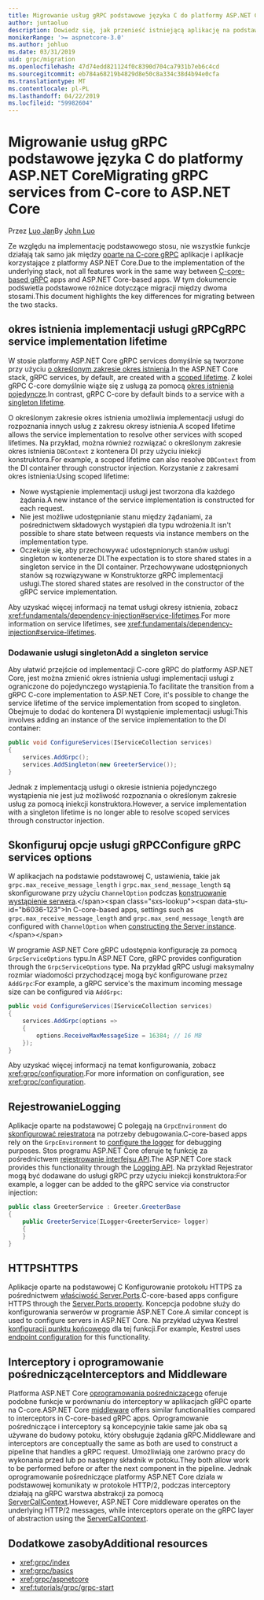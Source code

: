 ```yaml
---
title: Migrowanie usług gRPC podstawowe języka C do platformy ASP.NET Core
author: juntaoluo
description: Dowiedz się, jak przenieść istniejącą aplikację na podstawie gRPC podstawowe języka C do uruchamiania na szczycie stosu platformy ASP.NET Core.
monikerRange: '>= aspnetcore-3.0'
ms.author: johluo
ms.date: 03/31/2019
uid: grpc/migration
ms.openlocfilehash: 47d74edd821124f0c8390d704ca7931b7eb6c4cd
ms.sourcegitcommit: eb784a68219b4829d8e50c8a334c38d4b94e0cfa
ms.translationtype: MT
ms.contentlocale: pl-PL
ms.lasthandoff: 04/22/2019
ms.locfileid: "59982604"
---
```

# <a name="migrating-grpc-services-from-c-core-to-aspnet-core"></a><span data-ttu-id="b6036-103">Migrowanie usług gRPC podstawowe języka C do platformy ASP.NET Core</span><span class="sxs-lookup"><span data-stu-id="b6036-103">Migrating gRPC services from C-core to ASP.NET Core</span></span>

<span data-ttu-id="b6036-104">Przez [Luo Jan](https://github.com/juntaoluo)</span><span class="sxs-lookup"><span data-stu-id="b6036-104">By [John Luo](https://github.com/juntaoluo)</span></span>

<span data-ttu-id="b6036-105">Ze względu na implementację podstawowego stosu, nie wszystkie funkcje działają tak samo jak między [oparte na C-core gRPC](https://grpc.io/blog/grpc-stacks) aplikacje i aplikacje korzystające z platformy ASP.NET Core.</span><span class="sxs-lookup"><span data-stu-id="b6036-105">Due to the implementation of the underlying stack, not all features work in the same way between [C-core-based gRPC](https://grpc.io/blog/grpc-stacks) apps and ASP.NET Core-based apps.</span></span> <span data-ttu-id="b6036-106">W tym dokumencie podświetla podstawowe różnice dotyczące migracji między dwoma stosami.</span><span class="sxs-lookup"><span data-stu-id="b6036-106">This document highlights the key differences for migrating between the two stacks.</span></span>

## <a name="grpc-service-implementation-lifetime"></a><span data-ttu-id="b6036-107">okres istnienia implementacji usługi gRPC</span><span class="sxs-lookup"><span data-stu-id="b6036-107">gRPC service implementation lifetime</span></span>

<span data-ttu-id="b6036-108">W stosie platformy ASP.NET Core gRPC services domyślnie są tworzone przy użyciu [o określonym zakresie okres istnienia](xref:fundamentals/dependency-injection#service-lifetimes).</span><span class="sxs-lookup"><span data-stu-id="b6036-108">In the ASP.NET Core stack, gRPC services, by default, are created with a [scoped lifetime](xref:fundamentals/dependency-injection#service-lifetimes).</span></span> <span data-ttu-id="b6036-109">Z kolei gRPC C-core domyślnie wiąże się z usługą za pomocą [okres istnienia pojedyncze](xref:fundamentals/dependency-injection#service-lifetimes).</span><span class="sxs-lookup"><span data-stu-id="b6036-109">In contrast, gRPC C-core by default binds to a service with a [singleton lifetime](xref:fundamentals/dependency-injection#service-lifetimes).</span></span>

<span data-ttu-id="b6036-110">O określonym zakresie okres istnienia umożliwia implementacji usługi do rozpoznania innych usług z zakresu okresy istnienia.</span><span class="sxs-lookup"><span data-stu-id="b6036-110">A scoped lifetime allows the service implementation to resolve other services with scoped lifetimes.</span></span> <span data-ttu-id="b6036-111">Na przykład, można również rozwiązać o określonym zakresie okres istnienia `DBContext` z kontenera DI przy użyciu iniekcji konstruktora.</span><span class="sxs-lookup"><span data-stu-id="b6036-111">For example, a scoped lifetime can also resolve `DBContext` from the DI container through constructor injection.</span></span> <span data-ttu-id="b6036-112">Korzystanie z zakresami okres istnienia:</span><span class="sxs-lookup"><span data-stu-id="b6036-112">Using scoped lifetime:</span></span>

* <span data-ttu-id="b6036-113">Nowe wystąpienie implementacji usługi jest tworzona dla każdego żądania.</span><span class="sxs-lookup"><span data-stu-id="b6036-113">A new instance of the service implementation is constructed for each request.</span></span>
* <span data-ttu-id="b6036-114">Nie jest możliwe udostępnianie stanu między żądaniami, za pośrednictwem składowych wystąpień dla typu wdrożenia.</span><span class="sxs-lookup"><span data-stu-id="b6036-114">It isn't possible to share state between requests via instance members on the implementation type.</span></span>
* <span data-ttu-id="b6036-115">Oczekuje się, aby przechowywać udostępnionych stanów usługi singleton w kontenerze DI.</span><span class="sxs-lookup"><span data-stu-id="b6036-115">The expectation is to store shared states in a singleton service in the DI container.</span></span> <span data-ttu-id="b6036-116">Przechowywane udostępnionych stanów są rozwiązywane w Konstruktorze gRPC implementacji usługi.</span><span class="sxs-lookup"><span data-stu-id="b6036-116">The stored shared states are resolved in the constructor of the gRPC service implementation.</span></span>

<span data-ttu-id="b6036-117">Aby uzyskać więcej informacji na temat usługi okresy istnienia, zobacz <xref:fundamentals/dependency-injection#service-lifetimes>.</span><span class="sxs-lookup"><span data-stu-id="b6036-117">For more information on service lifetimes, see <xref:fundamentals/dependency-injection#service-lifetimes>.</span></span>

### <a name="add-a-singleton-service"></a><span data-ttu-id="b6036-118">Dodawanie usługi singleton</span><span class="sxs-lookup"><span data-stu-id="b6036-118">Add a singleton service</span></span>

<span data-ttu-id="b6036-119">Aby ułatwić przejście od implementacji C-core gRPC do platformy ASP.NET Core, jest można zmienić okres istnienia usługi implementacji usługi z ograniczone do pojedynczego wystąpienia.</span><span class="sxs-lookup"><span data-stu-id="b6036-119">To facilitate the transition from a gRPC C-core implementation to ASP.NET Core, it's possible to change the service lifetime of the service implementation from scoped to singleton.</span></span> <span data-ttu-id="b6036-120">Obejmuje to dodać do kontenera DI wystąpienie implementacji usługi:</span><span class="sxs-lookup"><span data-stu-id="b6036-120">This involves adding an instance of the service implementation to the DI container:</span></span>

```csharp
public void ConfigureServices(IServiceCollection services)
{
    services.AddGrpc();
    services.AddSingleton(new GreeterService());
}
```

<span data-ttu-id="b6036-121">Jednak z implementacją usługi o okresie istnienia pojedynczego wystąpienia nie jest już możliwość rozpoznania o określonym zakresie usług za pomocą iniekcji konstruktora.</span><span class="sxs-lookup"><span data-stu-id="b6036-121">However, a service implementation with a singleton lifetime is no longer able to resolve scoped services through constructor injection.</span></span>

## <a name="configure-grpc-services-options"></a><span data-ttu-id="b6036-122">Skonfiguruj opcje usługi gRPC</span><span class="sxs-lookup"><span data-stu-id="b6036-122">Configure gRPC services options</span></span>

<span data-ttu-id="b6036-123">W aplikacjach na podstawie podstawowej C, ustawienia, takie jak `grpc.max_receive_message_length` i `grpc.max_send_message_length` są skonfigurowane przy użyciu `ChannelOption` podczas [konstruowanie wystąpienie serwera](https://grpc.io/grpc/csharp/api/Grpc.Core.Server.html#Grpc_Core_Server__ctor_System_Collections_Generic_IEnumerable_Grpc_Core_ChannelOption__).</span><span class="sxs-lookup"><span data-stu-id="b6036-123">In C-core-based apps, settings such as `grpc.max_receive_message_length` and `grpc.max_send_message_length` are configured with `ChannelOption` when [constructing the Server instance](https://grpc.io/grpc/csharp/api/Grpc.Core.Server.html#Grpc_Core_Server__ctor_System_Collections_Generic_IEnumerable_Grpc_Core_ChannelOption__).</span></span>

<span data-ttu-id="b6036-124">W programie ASP.NET Core gRPC udostępnia konfigurację za pomocą `GrpcServiceOptions` typu.</span><span class="sxs-lookup"><span data-stu-id="b6036-124">In ASP.NET Core, gRPC provides configuration through the `GrpcServiceOptions` type.</span></span> <span data-ttu-id="b6036-125">Na przykład gRPC usługi maksymalny rozmiar wiadomości przychodzącej mogą być konfigurowane przez `AddGrpc`:</span><span class="sxs-lookup"><span data-stu-id="b6036-125">For example, a gRPC service's the maximum incoming message size can be configured via `AddGrpc`:</span></span>

```csharp
public void ConfigureServices(IServiceCollection services)
{
    services.AddGrpc(options =>
    {
        options.ReceiveMaxMessageSize = 16384; // 16 MB
    });
}
```

<span data-ttu-id="b6036-126">Aby uzyskać więcej informacji na temat konfigurowania, zobacz <xref:grpc/configuration>.</span><span class="sxs-lookup"><span data-stu-id="b6036-126">For more information on configuration, see <xref:grpc/configuration>.</span></span>

## <a name="logging"></a><span data-ttu-id="b6036-127">Rejestrowanie</span><span class="sxs-lookup"><span data-stu-id="b6036-127">Logging</span></span>

<span data-ttu-id="b6036-128">Aplikacje oparte na podstawowej C polegają na `GrpcEnvironment` do [skonfigurować rejestratora](https://grpc.io/grpc/csharp/api/Grpc.Core.GrpcEnvironment.html?q=size#Grpc_Core_GrpcEnvironment_SetLogger_Grpc_Core_Logging_ILogger_) na potrzeby debugowania.</span><span class="sxs-lookup"><span data-stu-id="b6036-128">C-core-based apps rely on the `GrpcEnvironment` to [configure the logger](https://grpc.io/grpc/csharp/api/Grpc.Core.GrpcEnvironment.html?q=size#Grpc_Core_GrpcEnvironment_SetLogger_Grpc_Core_Logging_ILogger_) for debugging purposes.</span></span> <span data-ttu-id="b6036-129">Stos programu ASP.NET Core oferuje tę funkcję za pośrednictwem [rejestrowanie interfejsu API](xref:fundamentals/logging/index).</span><span class="sxs-lookup"><span data-stu-id="b6036-129">The ASP.NET Core stack provides this functionality through the [Logging API](xref:fundamentals/logging/index).</span></span> <span data-ttu-id="b6036-130">Na przykład Rejestrator mogą być dodawane do usługi gRPC przy użyciu iniekcji konstruktora:</span><span class="sxs-lookup"><span data-stu-id="b6036-130">For example, a logger can be added to the gRPC service via constructor injection:</span></span>

```csharp
public class GreeterService : Greeter.GreeterBase
{
    public GreeterService(ILogger<GreeterService> logger)
    {
    }
}
```

## <a name="https"></a><span data-ttu-id="b6036-131">HTTPS</span><span class="sxs-lookup"><span data-stu-id="b6036-131">HTTPS</span></span>

<span data-ttu-id="b6036-132">Aplikacje oparte na podstawowej C Konfigurowanie protokołu HTTPS za pośrednictwem [właściwość Server.Ports](https://grpc.io/grpc/csharp/api/Grpc.Core.Server.html#Grpc_Core_Server_Ports).</span><span class="sxs-lookup"><span data-stu-id="b6036-132">C-core-based apps configure HTTPS through the [Server.Ports property](https://grpc.io/grpc/csharp/api/Grpc.Core.Server.html#Grpc_Core_Server_Ports).</span></span> <span data-ttu-id="b6036-133">Koncepcja podobne służy do konfigurowania serwerów w programie ASP.NET Core.</span><span class="sxs-lookup"><span data-stu-id="b6036-133">A similar concept is used to configure servers in ASP.NET Core.</span></span> <span data-ttu-id="b6036-134">Na przykład używa Kestrel [konfiguracji punktu końcowego](xref:fundamentals/servers/kestrel#endpoint-configuration) dla tej funkcji.</span><span class="sxs-lookup"><span data-stu-id="b6036-134">For example, Kestrel uses [endpoint configuration](xref:fundamentals/servers/kestrel#endpoint-configuration) for this functionality.</span></span>

## <a name="interceptors-and-middleware"></a><span data-ttu-id="b6036-135">Interceptory i oprogramowanie pośredniczące</span><span class="sxs-lookup"><span data-stu-id="b6036-135">Interceptors and Middleware</span></span>

<span data-ttu-id="b6036-136">Platforma ASP.NET Core [oprogramowania pośredniczącego](xref:fundamentals/middleware/index) oferuje podobne funkcje w porównaniu do interceptory w aplikacjach gRPC oparte na C-core.</span><span class="sxs-lookup"><span data-stu-id="b6036-136">ASP.NET Core [middleware](xref:fundamentals/middleware/index) offers similar functionalities compared to interceptors in C-core-based gRPC apps.</span></span> <span data-ttu-id="b6036-137">Oprogramowanie pośredniczące i interceptory są koncepcyjnie takie same jak oba są używane do budowy potoku, który obsługuje żądania gRPC.</span><span class="sxs-lookup"><span data-stu-id="b6036-137">Middleware and interceptors are conceptually the same as both are used to construct a pipeline that handles a gRPC request.</span></span> <span data-ttu-id="b6036-138">Umożliwiają one zarówno pracy do wykonania przed lub po następny składnik w potoku.</span><span class="sxs-lookup"><span data-stu-id="b6036-138">They both allow work to be performed before or after the next component in the pipeline.</span></span> <span data-ttu-id="b6036-139">Jednak oprogramowanie pośredniczące platformy ASP.NET Core działa w podstawowej komunikaty w protokole HTTP/2, podczas interceptory działają na gRPC warstwa abstrakcji za pomocą [ServerCallContext](https://grpc.io/grpc/csharp/api/Grpc.Core.ServerCallContext.html).</span><span class="sxs-lookup"><span data-stu-id="b6036-139">However, ASP.NET Core middleware operates on the underlying HTTP/2 messages, while interceptors operate on the gRPC layer of abstraction using the [ServerCallContext](https://grpc.io/grpc/csharp/api/Grpc.Core.ServerCallContext.html).</span></span>

## <a name="additional-resources"></a><span data-ttu-id="b6036-140">Dodatkowe zasoby</span><span class="sxs-lookup"><span data-stu-id="b6036-140">Additional resources</span></span>

* <xref:grpc/index>
* <xref:grpc/basics>
* <xref:grpc/aspnetcore>
* <xref:tutorials/grpc/grpc-start>
